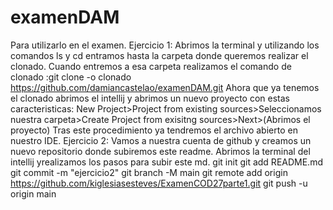 # examenDAM
Para utilizarlo en el examen.
Ejercicio 1:
Abrimos la terminal y utilizando los comandos ls y cd entramos hasta la carpeta donde queremos realizar el clonado. 
Cuando entremos a esa carpeta realizamos el comando de clonado :git clone -o clonado https://github.com/damiancastelao/examenDAM.git
Ahora que ya tenemos el clonado abrimos el intellij y abrimos un nuevo proyecto con estas caracteristicas:
New Project>Project from existing sources>Seleccionamos nuestra carpeta>Create Project from exisitng sources>Next>(Abrimos el proyecto)
Tras este procedimiento ya tendremos el archivo abierto en nuestro IDE. 
Ejercicio 2:
Vamos a nuestra cuenta de github y creamos un nuevo repositorio donde subiremos este readme.
Abrimos la terminal del intellij yrealizamos los pasos para subir este md.
git init
git add README.md
git commit -m "ejercicio2"
git branch -M main
git remote add origin https://github.com/kiglesiasesteves/ExamenCOD27parte1.git
git push -u origin main
